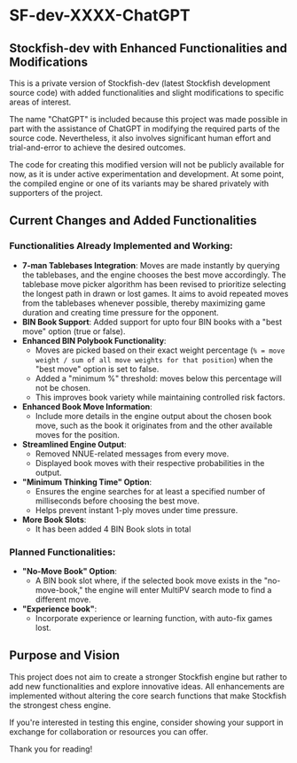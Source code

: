 # SF-dev-XXXX-ChatGPT

## Stockfish-dev with Enhanced Functionalities and Modifications

This is a private version of Stockfish-dev (latest Stockfish development source code) with added functionalities and slight modifications to specific areas of interest. 

The name "ChatGPT" is included because this project was made possible in part with the assistance of ChatGPT in modifying the required parts of the source code. Nevertheless, it also involves significant human effort and trial-and-error to achieve the desired outcomes.

The code for creating this modified version will not be publicly available for now, as it is under active experimentation and development. At some point, the compiled engine or one of its variants may be shared privately with supporters of the project.

## Current Changes and Added Functionalities

### Functionalities Already Implemented and Working:
- **7-man Tablebases Integration**: Moves are made instantly by querying the tablebases, and the engine chooses the best move accordingly.
The tablebase move picker algorithm has been revised to prioritize selecting the longest path in drawn or lost games. It aims to avoid repeated moves from the tablebases whenever possible, thereby maximizing game duration and creating time pressure for the opponent.
- **BIN Book Support**: Added support for upto four BIN books with a "best move" option (true or false).
- **Enhanced BIN Polybook Functionality**:
  - Moves are picked based on their exact weight percentage (`% = move weight / sum of all move weights for that position`) when the "best move" option is set to false.
  - Added a "minimum %" threshold: moves below this percentage will not be chosen.
  - This improves book variety while maintaining controlled risk factors.
- **Enhanced Book Move Information**:
  - Include more details in the engine output about the chosen book move, such as the book it originates from and the other available moves for the position.
- **Streamlined Engine Output**:
  - Removed NNUE-related messages from every move.
  - Displayed book moves with their respective probabilities in the output.
- **"Minimum Thinking Time" Option**:
  - Ensures the engine searches for at least a specified number of milliseconds before choosing the best move.
  - Helps prevent instant 1-ply moves under time pressure.
- **More Book Slots**:
  - It has been added 4 BIN Book slots in total

### Planned Functionalities:
- **"No-Move Book" Option**:
  - A BIN book slot where, if the selected book move exists in the "no-move-book," the engine will enter MultiPV search mode to find a different move.
- **"Experience book"**:
  - Incorporate experience or learning function, with auto-fix games lost.

## Purpose and Vision

This project does not aim to create a stronger Stockfish engine but rather to add new functionalities and explore innovative ideas. All enhancements are implemented without altering the core search functions that make Stockfish the strongest chess engine.

If you're interested in testing this engine, consider showing your support in exchange for collaboration or resources you can offer. 

Thank you for reading!

